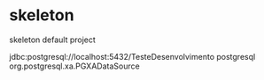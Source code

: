 # skeleton
skeleton default project

</subsystem>
<subsystem xmlns="urn:jboss:domain:bean-validation:1.0"/>
<subsystem xmlns="urn:jboss:domain:core-management:1.0"/>
<subsystem xmlns="urn:jboss:domain:datasources:7.1">
<datasources>
<datasource jndi-name="java:jboss/datasources/PostgresDS" pool-name="PostgresDS" enabled="true" use-java-context="true">
<connection-url>jdbc:postgresql://localhost:5432/TesteDesenvolvimento</connection-url>
<driver>postgresql</driver>
<security user-name="postgres" password="batatasalsa54323"/>
</datasource>
<drivers>
<driver name="postgresql" module="org.postgresql">
<xa-datasource-class>org.postgresql.xa.PGXADataSource</xa-datasource-class>
</driver>
</drivers>
</datasources>
</subsystem>